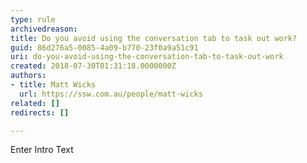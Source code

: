 ```yaml
---
type: rule
archivedreason: 
title: Do you avoid using the conversation tab to task out work?
guid: 86d276a5-0085-4a09-b770-23f0a9a51c91
uri: do-you-avoid-using-the-conversation-tab-to-task-out-work
created: 2018-07-30T01:31:18.0000000Z
authors:
- title: Matt Wicks
  url: https://ssw.com.au/people/matt-wicks
related: []
redirects: []

---
```



Enter Intro Text
<br><excerpt class='endintro'></excerpt><br>



